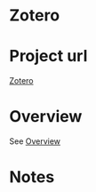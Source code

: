 # Zotero

# Project url
[Zotero](https://www.zotero.org/)

# Overview
See [Overview](https://github.com/IascAtBrock/IASC-2P02-TeamPresentations/blob/Team5/overview/Overview.md)

# Notes

